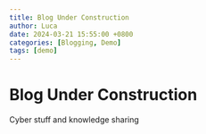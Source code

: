 ```yaml
---
title: Blog Under Construction
author: Luca
date: 2024-03-21 15:55:00 +0800
categories: [Blogging, Demo]
tags: [demo]
---
```



# Blog Under Construction

Cyber stuff and knowledge sharing
